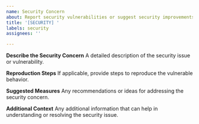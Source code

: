 ```yaml
---
name: Security Concern
about: Report security vulnerabilities or suggest security improvements
title: '[SECURITY] '
labels: security
assignees: ''

---
```


**Describe the Security Concern**
A detailed description of the security issue or vulnerability.

**Reproduction Steps**
If applicable, provide steps to reproduce the vulnerable behavior.

**Suggested Measures**
Any recommendations or ideas for addressing the security concern.

**Additional Context**
Any additional information that can help in understanding or resolving the security issue.
